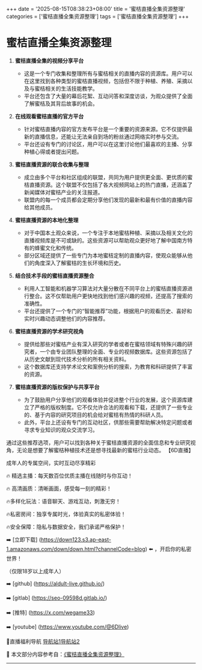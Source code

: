 +++
date = '2025-08-15T08:38:23+08:00'
title = '蜜桔直播全集资源整理'
categories = ['蜜桔直播全集资源整理']
tags = ['蜜桔直播全集资源整理']
+++

# 蜜桔直播全集资源整理

1. **蜜桔直播全集的视频分享平台**
   - 这是一个专门收集和整理所有与蜜桔相关的直播内容的资源库。用户可以在这里找到各种类型的蜜桔直播视频，包括但不限于种植、养殖、采摘以及与蜜桔相关的生活技能教学。
   - 平台还包含了大量的幕后花絮、互动问答和深度访谈，为观众提供了全面了解蜜桔及其背后故事的机会。

2. **在线观看蜜桔直播的官方平台**
   - 针对蜜桔直播内容的官方发布平台是一个重要的资源来源。它不仅提供最新的直播信息，还能让无法亲自到场的粉丝通过网络实时参与交流。
   - 平台还设有专门的讨论区，用户可以在这里讨论他们最喜欢的主播、分享种植心得或者提出问题。

3. **蜜桔直播资源的联合收集与整理**
   - 成立由多个平台和社区组成的联盟，共同为用户提供更全面、更优质的蜜桔直播资源。这个联盟不仅包括了各大视频网站上的热门直播，还涵盖了新闻媒体对蜜桔产业的关注报道。
   - 联盟内的每一个成员都会定期分享他们发现的最新和最有价值的直播内容给其他成员。

4. **蜜桔直播资源的本地化整理**
   - 对于中国本土观众来说，一个专注于本地蜜桔种植、采摘以及相关文化的直播视频库是不可或缺的。这些资源可以帮助观众更好地了解中国南方特有的蜂蜜文化和传统。
   - 部分区域还提供了一些专门为本地蜜桔定制的直播内容，使观众能够从他们的角度深入了解蜜桔的生长环境和历史。

5. **结合技术手段的蜜桔直播资源整合**
   - 利用人工智能和机器学习算法对大量分散在不同平台上的蜜桔直播资源进行整合。这不仅帮助用户更快地找到他们感兴趣的视频，还提高了搜索的准确性。
   - 平台还提供了一个专门的“智能推荐”功能，根据用户的观看历史、喜好和实时兴趣动态调整他们的内容推荐。

6. **蜜桔直播资源的学术研究视角**
   - 提供给那些对蜜桔产业有深入研究的学者或者在蜜桔领域有特殊兴趣的研究者，一个由专业团队整理的全面、专业的视频数据库。这些资源包括了从历史文献到现代技术分析的所有相关资料。
   - 这个数据库还支持学术论文和案例分析的搜索，为教育和科研提供了丰富的资源。

7. **蜜桔直播资源的版权保护与共享平台**
   - 为了鼓励用户分享他们的观看体验并促进整个行业的发展，这个资源库建立了严格的版权制度。它不仅允许合法的观看和下载，还提供了一些专业的、基于内容的研究项目的机会给对蜜桔有热情的科研人员。
   - 此外，平台上还设有专门的互动社区，供那些需要帮助解决特定问题或者寻求专业知识的观众交流学习。

通过这些推荐选项，用户可以找到各种关于蜜桔直播资源的全面信息和专业研究视角，无论是想要了解蜜桔种植技术还是想寻找最新的蜜桔行业动态。
【6D直播】

 成年人的专属空间，实时互动尽享精彩

🔥 精选主播：每天数百位优质主播在线随时与你互动！

🔥 高清画质：清晰画面，感受每一刻的精彩！

🔥多样化玩法：语音聊天、游戏互动，刺激无穷！

🔥私密房间：独享专属时光，体验真实的私密体验！

🔥安全保障：隐私与数据安全，我们承诺严格保护！

➡️ [立即下载] (https://down123.s3.ap-east-1.amazonaws.com/down/down.html?channelCode=blog) ⬅️ ，开启你的私密世界！

 （仅限18岁以上成年人）

➡️ [github] (https://aldult-live.github.io/)

➡️ [gitlab] (https://seo-09598d.gitlab.io/)

➡️ [推特] (https://x.com/wegame33)

➡️ [youtube] (https://www.youtube.com/@6Dlive)

🔞直播福利导航   [导航站1](https://webstack-86085a.gitlab.io/)[导航站2](https://onlygit123-2.github.io/)

📘 本文部分内容参考自：[《蜜桔直播全集资源整理》](https://webstack-hugo-2.pages.dev/)

---
